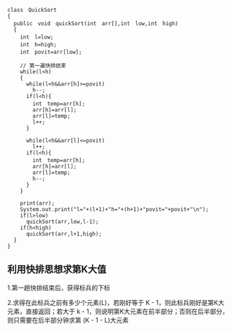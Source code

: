 ```
class　QuickSort
{
  public　void　quickSort(int　arr[],int　low,int　high)
  {
    int　l=low;
    int　h=high;
    int　povit=arr[low];

    // 第一遍快排结束
    while(l<h)
    {
      while(l<h&&arr[h]>=povit)
        h--;
      if(l<h){
        int　temp=arr[h];
        arr[h]=arr[l];
        arr[l]=temp;
        l++;
      }

      while(l<h&&arr[l]<=povit)
        l++;
      if(l<h){
        int　temp=arr[h];
        arr[h]=arr[l];
        arr[l]=temp;
        h--;
      }
    }

    print(arr);
    System.out.print("l="+(l+1)+"h="+(h+1)+"povit="+povit+"\n");
    if(l>low)
      quickSort(arr,low,l-1);
    if(h<high)
      quickSort(arr,l+1,high);
  }
}
```
## 利用快排思想求第K大值
1.第一趟快排结束后，获得标兵的下标

2.求得在此标兵之前有多少个元素(L)，若刚好等于 K - 1，则此标兵刚好是第K大元素，直接返回；若大于 k - 1，则说明第K大元素在前半部分；否则在后半部分，则只需要在后半部分钟求第 (K - 1 - L)大元素
